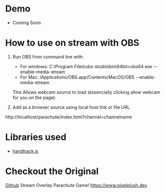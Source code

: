 # Demo

* Coming Soon

# How to use on stream with OBS
 
 1. Run OBS from command line with: 
     * For windows: C:\Program Files\obs-studio\bin\64bit>obs64.exe --enable-media-stream
     * For Mac: /Applications/OBS.app/Contents/MacOS/OBS --enable-media-stream

     This Allows webcam source to load (essencially clicking allow webcam for you on the page).

 2. Add as a browser source using local host link or file URL

 http://localhost/parachute/index.html?channel=channelname
 

# Libraries used

* [handtrack.js](https://github.com/victordibia/handtrack.js)


# Checkout the Original 

[Github](https://github.com/pixelplush/parachute)
Stream Overlay Parachute Game! https://www.pixelplush.dev
